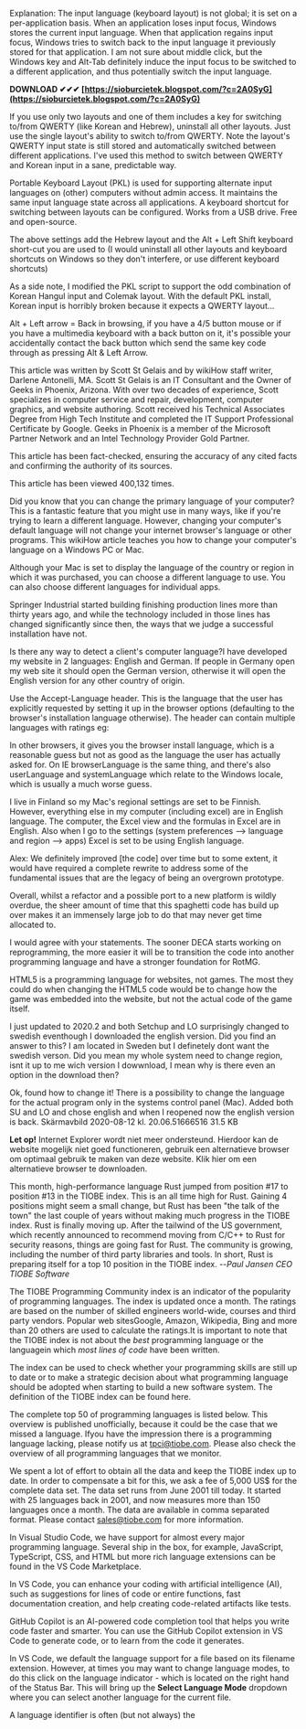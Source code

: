 
 
Explanation: The input language (keyboard layout) is not global; it is set on a per-application basis. When an application loses input focus, Windows stores the current input language. When that application regains input focus, Windows tries to switch back to the input language it previously stored for that application. I am not sure about middle click, but the Windows key and Alt-Tab definitely induce the input focus to be switched to a different application, and thus potentially switch the input language.
 
**DOWNLOAD ✔✔✔ [https://sioburcietek.blogspot.com/?c=2A0SyG](https://sioburcietek.blogspot.com/?c=2A0SyG)**


 
If you use only two layouts and one of them includes a key for switching to/from QWERTY (like Korean and Hebrew), uninstall all other layouts. Just use the single layout's ability to switch to/from QWERTY. Note the layout's QWERTY input state is still stored and automatically switched between different applications. I've used this method to switch between QWERTY and Korean input in a sane, predictable way.
 
Portable Keyboard Layout (PKL) is used for supporting alternate input languages on (other) computers without admin access. It maintains the same input language state across all applications. A keyboard shortcut for switching between layouts can be configured. Works from a USB drive. Free and open-source.

The above settings add the Hebrew layout and the Alt + Left Shift keyboard short-cut you are used to (I would uninstall all other layouts and keyboard shortcuts on Windows so they don't interfere, or use different keyboard shortcuts)
 
As a side note, I modified the PKL script to support the odd combination of Korean Hangul input and Colemak layout. With the default PKL install, Korean input is horribly broken because it expects a QWERTY layout...
 
Alt + Left arrow = Back in browsing, if you have a 4/5 button mouse or if you have a multimedia keyboard with a back button on it, it's possible your accidentally contact the back button which send the same key code through as pressing Alt & Left Arrow.
 
This article was written by Scott St Gelais and by wikiHow staff writer, Darlene Antonelli, MA. Scott St Gelais is an IT Consultant and the Owner of Geeks in Phoenix, Arizona. With over two decades of experience, Scott specializes in computer service and repair, development, computer graphics, and website authoring. Scott received his Technical Associates Degree from High Tech Institute and completed the IT Support Professional Certificate by Google. Geeks in Phoenix is a member of the Microsoft Partner Network and an Intel Technology Provider Gold Partner.

This article has been fact-checked, ensuring the accuracy of any cited facts and confirming the authority of its sources.

 This article has been viewed 400,132 times.
 
Did you know that you can change the primary language of your computer? This is a fantastic feature that you might use in many ways, like if you're trying to learn a different language. However, changing your computer's default language will not change your internet browser's language or other programs. This wikiHow article teaches you how to change your computer's language on a Windows PC or Mac.
 
Although your Mac is set to display the language of the country or region in which it was purchased, you can choose a different language to use. You can also choose different languages for individual apps.
 
Springer Industrial started building finishing production lines more than thirty years ago, and while the technology included in those lines has changed significantly since then, the ways that we judge a successful installation have not.
 
Is there any way to detect a client's computer language?I have developed my website in 2 languages: English and German. If people in Germany open my web site it should open the German version, otherwise it will open the English version for any other country of origin.
 
Use the Accept-Language header. This is the language that the user has explicitly requested by setting it up in the browser options (defaulting to the browser's installation language otherwise). The header can contain multiple languages with ratings eg:
 
In other browsers, it gives you the browser install language, which is a reasonable guess but not as good as the language the user has actually asked for. On IE browserLanguage is the same thing, and there's also userLanguage and systemLanguage which relate to the Windows locale, which is usually a much worse guess.
 
I live in Finland so my Mac's regional settings are set to be Finnish. However, everything else in my computer (including excel) are in English language. The computer, the Excel view and the formulas in Excel are in English. Also when I go to the settings (system preferences --> language and region --> apps) Excel is set to be using English language.
 
Alex: We definitely improved [the code] over time but to some extent, it would have required a complete rewrite to address some of the fundamental issues that are the legacy of being an overgrown prototype.
 
Overall, whilst a refactor and a possible port to a new platform is wildly overdue, the sheer amount of time that this spaghetti code has build up over makes it an immensely large job to do that may never get time allocated to.
 
I would agree with your statements. The sooner DECA starts working on reprogramming, the more easier it will be to transition the code into another programming language and have a stronger foundation for RotMG.
 
HTML5 is a programming language for websites, not games. The most they could do when changing the HTML5 code would be to change how the game was embedded into the website, but not the actual code of the game itself.
 
I just updated to 2020.2 and both Setchup and LO surprisingly changed to swedish eventhough I downloaded the english version. Did you find an answer to this? I am located in Sweden but I definetely dont want the swedish verson. Did you mean my whole system need to change region, isnt it up to me wich version I dowwnload, I mean why is there even an option in the download then?
 
Ok, found how to change it! There is a possibility to change the language for the actual program only in the systems control panel (Mac). Added both SU and LO and chose english and when I reopened now the english version is back. Skärmavbild 2020-08-12 kl. 20.06.51666516 31.5 KB
 
**Let op!** Internet Explorer wordt niet meer ondersteund. Hierdoor kan de website mogelijk niet goed functioneren, gebruik een alternatieve browser om optimaal gebruik te maken van deze website. Klik hier om een alternatieve browser te downloaden.
 
This month, high-performance language Rust jumped from position #17 to position #13 in the TIOBE index. This is an all time high for Rust. Gaining 4 positions might seem a small change, but Rust has been "the talk of the town" the last couple of years without making much progress in the TIOBE index. Rust is finally moving up. After the tailwind of the US government, which recently announced to recommend moving from C/C++ to Rust for security reasons, things are going fast for Rust. The community is growing, including the number of third party libraries and tools. In short, Rust is preparing itself for a top 10 position in the TIOBE index. --*Paul Jansen CEO TIOBE Software*
 
The TIOBE Programming Community index is an indicator of the popularity of programming languages. The index is updated once a month. The ratings are based on the number of skilled engineers world-wide, courses and third party vendors. Popular web sitesGoogle, Amazon, Wikipedia, Bing and more than 20 others are used to calculate the ratings.It is important to note that the TIOBE index is not about the *best* programming language or the languagein which *most lines of code* have been written.
 
The index can be used to check whether your programming skills are still up to date or to make a strategic decision about what programming language should be adopted when starting to build a new software system. The definition of the TIOBE index can be found here.
 
The complete top 50 of programming languages is listed below. This overview is published unofficially, because it could be the case that we missed a language. Ifyou have the impression there is a programming language lacking, please notify us at tpci@tiobe.com. Please also check the overview of all programming languages that we monitor.
 
We spent a lot of effort to obtain all the data and keep the TIOBE index up to date. In order to compensate a bit for this, we ask a fee of 5,000 US$ for the complete data set. The data set runs from June 2001 till today. It started with 25 languages back in 2001, and now measures more than 150 languages once a month. The data are available in comma separated format. Please contact sales@tiobe.com for more information.
 
In Visual Studio Code, we have support for almost every major programming language. Several ship in the box, for example, JavaScript, TypeScript, CSS, and HTML but more rich language extensions can be found in the VS Code Marketplace.
 
In VS Code, you can enhance your coding with artificial intelligence (AI), such as suggestions for lines of code or entire functions, fast documentation creation, and help creating code-related artifacts like tests.
 
GitHub Copilot is an AI-powered code completion tool that helps you write code faster and smarter. You can use the GitHub Copilot extension in VS Code to generate code, or to learn from the code it generates.
 
In VS Code, we default the language support for a file based on its filename extension. However, at times you may want to change language modes, to do this click on the language indicator - which is located on the right hand of the Status Bar. This will bring up the **Select Language Mode** dropdown where you can select another language for the current file.
 
A language identifier is often (but not always) the 